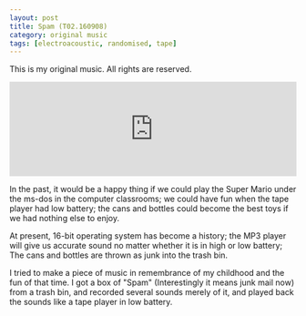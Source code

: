 ```yaml
---
layout: post
title: Spam (T02.160908)
category: original music
tags: [electroacoustic, randomised, tape]
---
```

This is my original music. All rights are reserved.

<iframe width="100%" height="166" scrolling="no" frameborder="no" src="https://w.soundcloud.com/player/?url=https%3A//api.soundcloud.com/tracks/281909398&amp;color=ff5500&amp;auto_play=false&amp;hide_related=false&amp;show_comments=true&amp;show_user=true&amp;show_reposts=false"></iframe><br />

In the past, it would be a happy thing if we could play the Super Mario under the ms-dos in the computer classrooms; we could have fun when the tape player had low battery; the cans and bottles could become the best toys if we had nothing else to enjoy.

At present, 16-bit operating system has become a history; the MP3 player will give us accurate sound no matter whether it is in high or low battery; The cans and bottles are thrown as junk into the trash bin.

I tried to make a piece of music in remembrance of my childhood and the fun of that time. I got a box of "Spam" (Interestingly it means junk mail now) from a trash bin, and recorded several sounds merely of it, and played back the sounds like a tape player in low battery.

